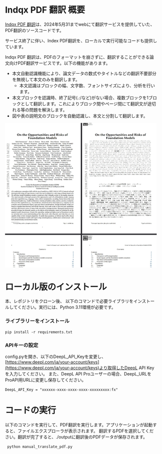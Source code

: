 # Indqx PDF 翻訳 概要

[Indqx PDF 翻訳](https://indqx-demo-front.onrender.com/)は、2024年5月31までwebにて翻訳サービスを提供していた、PDF翻訳のソースコードです。

サービス終了に伴い、Index PDF翻訳を、ローカルで実行可能なコードも提供しています。

Indqx PDF 翻訳は、PDFのフォーマットを崩さずに、翻訳することができる論文向けPDF翻訳サービスです。以下の機能があります。
- 本文自動認識機能により、論文データの数式やタイトルなどの翻訳不要部分を無視して本文のみを翻訳します。
    - 本文認識はブロックの幅、文字数、フォントサイズにより、分析を行います。
- 本文ブロックを認識時、終了記号(.:/など)がない場合、複数ブロックを1ブロックとして翻訳します。これによりブロック間やページ間にて翻訳文が途切れる等の問題を解決します。
- 図や表の説明文のブロックを自動認識し、本文と分割して翻訳します。

<img src="https://github.com/Mega-Gorilla/Index_PDF_Translation/blob/main/images/GMtDCedbsAAIkDO.jpg?raw=true" width = "500" />

# ローカル版のインストール

本、レポジトリをクローン後、
以下のコマンドで必要ライブラリをインストールしてください。実行には、Python 3.11環境が必要です。

### ライブラリーをインストール
```
pip install -r requirements.txt
```

### APIキーの設定

config.pyを開き、以下のDeepL_API_Keyを変更し、[https://www.deepl.com/ja/your-account/keys](https://www.deepl.com/ja/your-account/keys)より取得したDeepL API Keyを入力してください。
また、DeepL API Proユーザーの場合、DeepL_URLをProAPI用URLに変更し保存してください。
```
DeepL_API_Key = "xxxxxx-xxxx-xxxx-xxxx-xxxxxxxxx:fx"
```

# コードの実行

以下のコマンドを実行して、PDF翻訳を実行します。アプリケーションが起動すると、ファイルエクスプローラが表示されます。
翻訳するPDFを選択してください。翻訳が完了すると、./outputに翻訳後のPDFデータが保存されます。
```
 python manual_translate_pdf.py
 ```